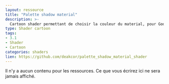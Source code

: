 ```yaml
---
layout: ressource
title: "Palette shadow material"
description: >-
  Cartoon shader permettant de choisir la couleur du material, pour Godot Engine.
type: Shader cartoon
tags:
- 3.1
- Shader
- Cartoon
categories: shaders
lien: https://github.com/deakcor/palette_shadow_material_shader
---
```


Il n'y a aucun contenu pour les ressources.
Ce que vous écrirez ici ne sera jamais affiché.
